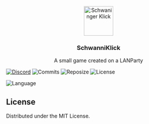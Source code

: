 <br/>
<p align="center">
  <a href="https://github.com/TheLucas777/SchwanniKlick">
    <img src="https://i.ibb.co/nMLmwh5/th-3069337132.jpg" alt="Schwaninger Klick" width="80" height="80">
  </a>

  <h3 align="center">SchwanniKlick</h3>

  <p align="center">
    A small game created on a LANParty
    <br/>
  </p>
</p>

[![Discord](https://img.shields.io/discord/752155454473240698?color=blue&label=Discord&logo=Discord&logoColor=white&style=for-the-badge)][1] ![Commits](https://img.shields.io/github/last-commit/TheLucas777/SchwanniKlick?style=for-the-badge) ![Reposize](https://img.shields.io/github/repo-size/TheLucas777/SchwanniKlick?style=for-the-badge) ![License](https://img.shields.io/github/license/TheLucas777/SchwanniKlick?style=for-the-badge) 

![Language](https://img.shields.io/badge/Language-Python-informational?style=for-the-badge&logo=python) 

## License

Distributed under the MIT License.

[1]: https://discord.com/invite/Yqzt3vp98d
